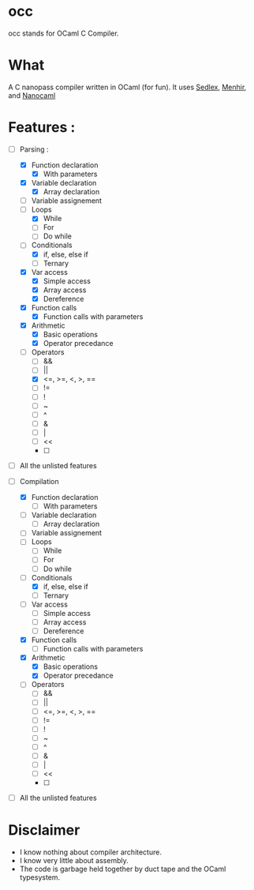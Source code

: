 # occ
occ stands for OCaml C Compiler.

# What
A C nanopass compiler written in OCaml (for fun).
It uses [Sedlex](https://github.com/alainfrisch/sedlex), [Menhir](http://gallium.inria.fr/~fpottier/menhir/), and [Nanocaml](https://github.com/nanocaml/nanocaml)

# Features :

- [ ] Parsing :
  - [x] Function declaration
    - [x] With parameters
  - [x] Variable declaration
    - [x] Array declaration
  - [ ] Variable assignement
  - [ ] Loops
    - [x] While
    - [ ] For
    - [ ] Do while
  - [ ] Conditionals
    - [x] if, else, else if
    - [ ] Ternary
  - [x] Var access
    - [x] Simple access
    - [x] Array access
    - [x] Dereference
  - [x] Function calls
    - [x] Function calls with parameters
  - [x] Arithmetic
    - [x] Basic operations
    - [x] Operator precedance
  - [ ] Operators
    - [ ] &&
    - [ ] ||
    - [x] <=, >=, <, >, ==
    - [ ] !=
    - [ ] !
    - [ ] ~
    - [ ] ^
    - [ ] &
    - [ ] |
    - [ ] <<
    - [ ] >>
- [ ] All the unlisted features

- [ ] Compilation
  - [x] Function declaration
    - [ ] With parameters
  - [ ] Variable declaration
    - [ ] Array declaration
  - [ ] Variable assignement
  - [ ] Loops
    - [ ] While
    - [ ] For
    - [ ] Do while
  - [ ] Conditionals
    - [x] if, else, else if
    - [ ] Ternary
  - [ ] Var access
    - [ ] Simple access
    - [ ] Array access
    - [ ] Dereference
  - [x] Function calls
    - [ ] Function calls with parameters
  - [x] Arithmetic
    - [x] Basic operations
    - [x] Operator precedance
  - [ ] Operators
    - [ ] &&
    - [ ] ||
    - [ ] <=, >=, <, >, ==
    - [ ] !=
    - [ ] !
    - [ ] ~
    - [ ] ^
    - [ ] &
    - [ ] |
    - [ ] <<
    - [ ] >>
- [ ] All the unlisted features

# Disclaimer
- I know nothing about compiler architecture.
- I know very little about assembly.
- The code is garbage held together by duct tape and the OCaml typesystem.